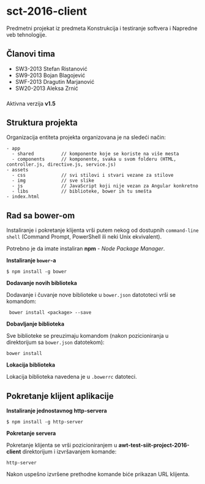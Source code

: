 # sct-2016-client

Predmetni projekat iz predmeta Konstrukcija i testiranje softvera i Napredne veb tehnologije.

## Članovi tima

- SW3-2013  Stefan Ristanović
- SW9-2013  Bojan Blagojević
- SWF-2013  Dragutin Marjanović
- SW20-2013 Aleksa Zrnić

###

Aktivna verzija **v1.5**

## Struktura projekta

Organizacija entiteta projekta organizovana je na sledeći način:
```
- app
  - shared          // komponente koje se koriste na više mesta
  - components      // komponente, svaka u svom folderu (HTML, controller.js, directive.js, service.js)
- assets
  - css             // svi stilovi i stvari vezane za stilove
  - img             // sve slike
  - js              // JavaScript koji nije vezan za Angular konkretno
  - libs            // biblioteke, bower ih tu smešta
- index.html
```

## Rad sa **bower**-om

Instaliranje i pokretanje klijenta vrši putem nekog od dostupnih `command-line shell` (Command Prompt, PowerShell ili neki Unix ekvivalent).

Potrebno je da imate instaliran **npm** - *Node Package Manager*.

**Instaliranje `bower`-a**

```
$ npm install -g bower
```

**Dodavanje novih biblioteka**

Dodavanje i čuvanje nove biblioteke u `bower.json` datototeci vrši se komandom:
```
 bower install <package> --save
```

**Dobavljanje biblioteka**

Sve biblioteke se preuzimaju komandom (nakon pozicioniranja u direktorijum sa `bower.json` datotekom):
```
bower install
```
**Lokacija biblioteka**

Lokacija biblioteka navedena je u `.bowerrc` datoteci.


## Pokretanje klijent aplikacije

**Instaliranje jednostavnog http-servera**

```
$ npm install -g http-server
```

**Pokretanje servera**

Pokretanje klijenta se vrši pozicioniranjem u **awt-test-siit-project-2016-client** direktorijum i izvršavanjem komande:
```
http-server
```
Nakon uspešno izvršene prethodne komande biće prikazan URL klijenta.
